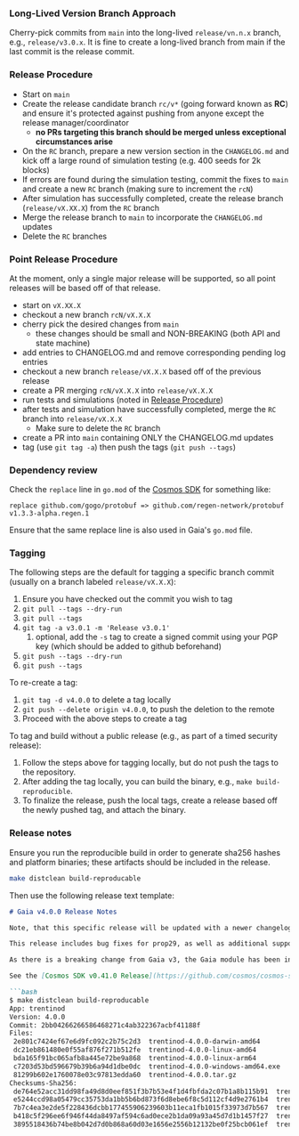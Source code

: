 
### Long-Lived Version Branch Approach

Cherry-pick commits from `main` into the long-lived `release/vn.n.x` branch, e.g., `release/v3.0.x`. 
It is fine to create a long-lived branch from main if the last commit is the release commit.

### Release Procedure

- Start on `main`
- Create the release candidate branch `rc/v*` (going forward known as **RC**)
  and ensure it's protected against pushing from anyone except the release
  manager/coordinator
    - **no PRs targeting this branch should be merged unless exceptional circumstances arise**
- On the `RC` branch, prepare a new version section in the `CHANGELOG.md` and
  kick off a large round of simulation testing (e.g. 400 seeds for 2k blocks)
- If errors are found during the simulation testing, commit the fixes to `main`
  and create a new `RC` branch (making sure to increment the `rcN`)
- After simulation has successfully completed, create the release branch
  (`release/vX.XX.X`) from the `RC` branch
- Merge the release branch to `main` to incorporate the `CHANGELOG.md` updates
- Delete the `RC` branches

### Point Release Procedure

At the moment, only a single major release will be supported, so all point
releases will be based off of that release.

- start on `vX.XX.X`
- checkout a new branch `rcN/vX.X.X`
- cherry pick the desired changes from `main`
    - these changes should be small and NON-BREAKING (both API and state machine)
- add entries to CHANGELOG.md and remove corresponding pending log entries
- checkout a new branch `release/vX.X.X` based off of the previous release
- create a PR merging `rcN/vX.X.X` into `release/vX.X.X`
- run tests and simulations (noted in [Release Procedure](#release-procedure))
- after tests and simulation have successfully completed, merge the `RC` branch into `release/vX.X.X`
    - Make sure to delete the `RC` branch
- create a PR into `main` containing ONLY the CHANGELOG.md updates
- tag (use `git tag -a`) then push the tags (`git push --tags`)

### Dependency review

Check the `replace` line in `go.mod` of the [Cosmos SDK](https://github.com/cosmos/cosmos-sdk/blob/master/go.mod) for something like:
```
replace github.com/gogo/protobuf => github.com/regen-network/protobuf v1.3.3-alpha.regen.1
```
Ensure that the same replace line is also used in Gaia's `go.mod` file.

### Tagging

The following steps are the default for tagging a specific branch commit (usually on a branch labeled `release/vX.X.X`):
1. Ensure you have checked out the commit you wish to tag
1. `git pull --tags --dry-run`
1. `git pull --tags`
1. `git tag -a v3.0.1 -m 'Release v3.0.1'`
   1. optional, add the `-s` tag to create a signed commit using your PGP key (which should be added to github beforehand)
1. `git push --tags --dry-run`
1. `git push --tags`

To re-create a tag:
1. `git tag -d v4.0.0` to delete a tag locally
1. `git push --delete origin v4.0.0`, to push the deletion to the remote
1. Proceed with the above steps to create a tag

To tag and build without a public release (e.g., as part of a timed security release):
1. Follow the steps above for tagging locally, but do not push the tags to the repository. 
1. After adding the tag locally, you can build the binary, e.g., `make build-reproducible`.
1. To finalize the release, push the local tags, create a release based off the newly pushed tag, and attach the binary. 

### Release notes

Ensure you run the reproducible build in order to generate sha256 hashes and platform binaries; 
these artifacts should be included in the release.

```bash
make distclean build-reproducable
```

Then use the following release text template:

```markdown
# Gaia v4.0.0 Release Notes

Note, that this specific release will be updated with a newer changelog, and the below hashes and binaries will also be updated.

This release includes bug fixes for prop29, as well as additional support for IBC and Ledger signing.

As there is a breaking change from Gaia v3, the Gaia module has been incremented to v4.

See the [Cosmos SDK v0.41.0 Release](https://github.com/cosmos/cosmos-sdk/releases/tag/v0.41.0) for details.

```bash
$ make distclean build-reproducable
App: trentinod
Version: 4.0.0
Commit: 2bb04266266586468271c4ab322367acbf41188f
Files:
 2e801c7424ef67e6d9fc092c2b75c2d3  trentinod-4.0.0-darwin-amd64
 dc21eb861480e0f55af876f271b512fe  trentinod-4.0.0-linux-amd64
 bda165f91bc065afb8a445e72be9a868  trentinod-4.0.0-linux-arm64
 c7203d53bd596679b39b6a94d1dbe0dc  trentinod-4.0.0-windows-amd64.exe
 81299b602e1760078e03c97813edda60  trentinod-4.0.0.tar.gz
Checksums-Sha256:
 de764e52acc31dd98fa49d8d0eef851f3b7b53e4f1d4fbfda2c07b1a8b115b91  trentinod-4.0.0-darwin-amd64
 e5244ccd98a05479cc35753da1bb5b6bd873f6d8ebe6f8c5d112cf4d9e2761b4  trentinod-4.0.0-linux-amd64
 7b7c4ea3e2de5f228436dcbb177455906239603b11eca1fb1015f33973d7b567  trentinod-4.0.0-linux-arm64
 b418c5f296ee6f946f44da8497af594c6ad0ece2b1da09a93a45d7d1b1457f27  trentinod-4.0.0-windows-amd64.exe
 3895518436b74be8b042d7d0b868a60d03e1656e2556b12132be0f25bcb061ef  trentinod-4.0.0.tar.gz
```

